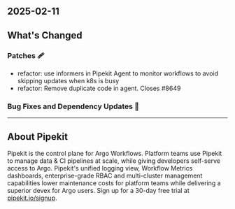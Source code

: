 ## 2025-02-11

## What's Changed
### Patches 🩹
* refactor: use informers in Pipekit Agent to monitor workflows to avoid skipping updates when k8s is busy 
* refactor: Remove duplicate code in agent. Closes #8649 



### Bug Fixes and Dependency Updates 🐞

---

## About Pipekit

Pipekit is the control plane for Argo Workflows. Platform teams use Pipekit to manage data & CI pipelines at scale, while giving developers self-serve access to Argo. Pipekit's unified logging view, Workflow Metrics dashboards, enterprise-grade RBAC and multi-cluster management capabilities lower maintenance costs for platform teams while delivering a superior devex for Argo users. Sign up for a 30-day free trial at [pipekit.io/signup](https://pipekit.io/signup?utm_campaign=release-notes).
